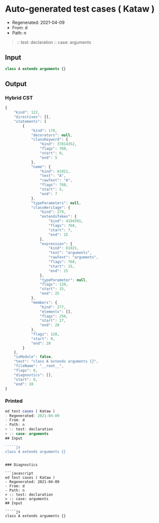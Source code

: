 # Auto-generated test cases ( Kataw )
- Regenerated: 2021-04-09
- From: d
- Path: n
> :: test: declaration
> :: case: arguments
## Input

`````js
class A extends arguments {}
`````

## Output

### Hybrid CST

```javascript
{
    "kind": 122,
    "directives": [],
    "statements": [
        {
            "kind": 178,
            "decorators": null,
            "classKeyword": {
                "kind": 37814352,
                "flags": 768,
                "start": 0,
                "end": 5
            },
            "name": {
                "kind": 81921,
                "text": "A",
                "rawText": "A",
                "flags": 768,
                "start": 5,
                "end": 7
            },
            "typeParameters": null,
            "classHeritage": {
                "kind": 279,
                "extendsToken": {
                    "kind": 4194391,
                    "flags": 768,
                    "start": 7,
                    "end": 15
                },
                "expression": {
                    "kind": 81921,
                    "text": "arguments",
                    "rawText": "arguments",
                    "flags": 768,
                    "start": 15,
                    "end": 25
                },
                "typeParameter": null,
                "flags": 128,
                "start": 15,
                "end": 25
            },
            "members": {
                "kind": 277,
                "elements": [],
                "flags": 256,
                "start": 27,
                "end": 28
            },
            "flags": 128,
            "start": 0,
            "end": 28
        }
    ],
    "isModule": false,
    "text": "class A extends arguments {}",
    "fileName": "__root__",
    "flags": 0,
    "diagnostics": [],
    "start": 0,
    "end": 28
}
```

### Printed

```javascript
ed test cases ( Kataw )
- Regenerated: 2021-04-09
- From: d
- Path: n
> :: test: declaration
> :: case: arguments
## Input

`````js
class A extends arguments {}
`````
```

### Diagnostics

```javascript
ed test cases ( Kataw )
- Regenerated: 2021-04-09
- From: d
- Path: n
> :: test: declaration
> :: case: arguments
## Input

`````js
class A extends arguments {}
`````
```

